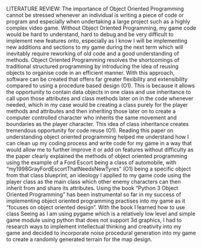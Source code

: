 LITERATURE REVIEW:
The importance of Object Oriented Programming cannot be stressed whenever an individual is writing a piece of code or program and especially when undertaking a large project such as a highly complex video game. Without Object Oriented Programming, my game code would be hard to understand, hard to debug and be very difficult to implement new features onto, especially as I know I will be implementing new additions and sections to my game during the next term which will inevitably require reworking of old code and a good understanding of methods.
Object Oriented Programming resolves the shortcomings of traditional structured programming by introducing the idea of reusing objects to organise code in an efficient manner. With this approach, software can be created that offers far greater flexibility and extensibility compared to using a procedure based design (O1). This is because it allows the opportunity to contain data objects in one class and use inheritance to call upon those attributes and class methods later on in the code whenever needed, which in my case would be creating a class purely for the player methods and attributes and then inheriting those later on to create a computer controlled character who inherits the same movement and boundaries as the player character. This idea of class inheritance creates tremendous opportunity for code reuse (O1).
Reading this paper on understanding object oriented programming helped me understand how I can clean up my coding process and write code for my game in a way that would allow me to further improve it or add on features without difficulty as the paper clearly explained the methods of object oriented programming using the example of a Ford Escort being a class of automobile, with “my1998GrayFordEscortThatNeedsNewTyres” (O1) being a specific object from that class blueprint, an ideology I applied to my game code using the player class as the main class which other enemy characters can then inherit from and share its attributes.
Using the book “Python 3 Object Oriented Programming” has been instrumental so far in my success of implementing object oriented programming practises into my game as it “focuses on object oriented design”. With the book I learned how to use class
Seeing as I am using pygame which is a relatively low level and simple game module using python that does not support 3d graphics, I had to research ways to implement intellectual thinking and creativity into my game and decided to incorporate noise procedural generation into my game to create a randomly generated terrain for the map design.

